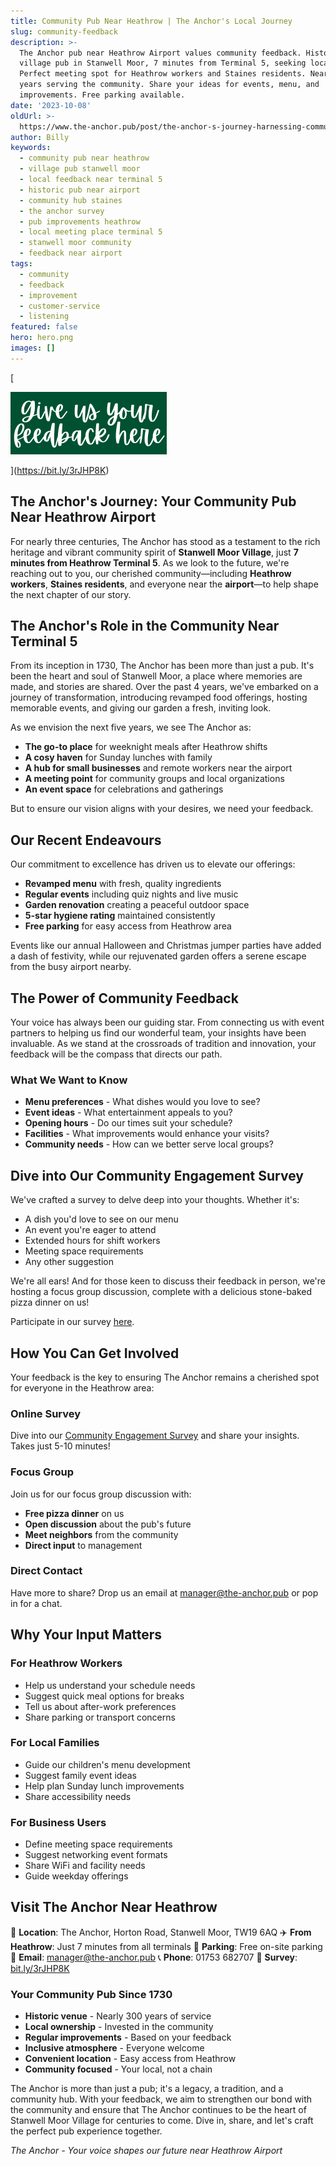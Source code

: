 ```yaml
---
title: Community Pub Near Heathrow | The Anchor's Local Journey
slug: community-feedback
description: >-
  The Anchor pub near Heathrow Airport values community feedback. Historic
  village pub in Stanwell Moor, 7 minutes from Terminal 5, seeking local input.
  Perfect meeting spot for Heathrow workers and Staines residents. Nearly 300
  years serving the community. Share your ideas for events, menu, and
  improvements. Free parking available.
date: '2023-10-08'
oldUrl: >-
  https://www.the-anchor.pub/post/the-anchor-s-journey-harnessing-community-feedback
author: Billy
keywords:
  - community pub near heathrow
  - village pub stanwell moor
  - local feedback near terminal 5
  - historic pub near airport
  - community hub staines
  - the anchor survey
  - pub improvements heathrow
  - local meeting place terminal 5
  - stanwell moor community
  - feedback near airport
tags:
  - community
  - feedback
  - improvement
  - customer-service
  - listening
featured: false
hero: hero.png
images: []
---
```


  

[

![the anchor s journey harnessing community feedback image](/content/blog/community-feedback/image-1.png)



](https://bit.ly/3rJHP8K)

## The Anchor's Journey: Your Community Pub Near Heathrow Airport

For nearly three centuries, The Anchor has stood as a testament to the rich heritage and vibrant community spirit of **Stanwell Moor Village**, just **7 minutes from Heathrow Terminal 5**. As we look to the future, we're reaching out to you, our cherished community—including **Heathrow workers**, **Staines residents**, and everyone near the **airport**—to help shape the next chapter of our story.

  

## The Anchor's Role in the Community Near Terminal 5

From its inception in 1730, The Anchor has been more than just a pub. It's been the heart and soul of Stanwell Moor, a place where memories are made, and stories are shared. Over the past 4 years, we've embarked on a journey of transformation, introducing revamped food offerings, hosting memorable events, and giving our garden a fresh, inviting look.

  

As we envision the next five years, we see The Anchor as:
- **The go-to place** for weeknight meals after Heathrow shifts
- **A cosy haven** for Sunday lunches with family
- **A hub for small businesses** and remote workers near the airport
- **A meeting point** for community groups and local organizations
- **An event space** for celebrations and gatherings

But to ensure our vision aligns with your desires, we need your feedback.

  

## Our Recent Endeavours

Our commitment to excellence has driven us to elevate our offerings:
- **Revamped menu** with fresh, quality ingredients
- **Regular events** including quiz nights and live music
- **Garden renovation** creating a peaceful outdoor space
- **5-star hygiene rating** maintained consistently
- **Free parking** for easy access from Heathrow area

Events like our annual Halloween and Christmas jumper parties have added a dash of festivity, while our rejuvenated garden offers a serene escape from the busy airport nearby.

  

## The Power of Community Feedback

Your voice has always been our guiding star. From connecting us with event partners to helping us find our wonderful team, your insights have been invaluable. As we stand at the crossroads of tradition and innovation, your feedback will be the compass that directs our path.

### What We Want to Know
- **Menu preferences** - What dishes would you love to see?
- **Event ideas** - What entertainment appeals to you?
- **Opening hours** - Do our times suit your schedule?
- **Facilities** - What improvements would enhance your visits?
- **Community needs** - How can we better serve local groups?

  

## Dive into Our Community Engagement Survey

We've crafted a survey to delve deep into your thoughts. Whether it's:
- A dish you'd love to see on our menu
- An event you're eager to attend
- Extended hours for shift workers
- Meeting space requirements
- Any other suggestion

We're all ears! And for those keen to discuss their feedback in person, we're hosting a focus group discussion, complete with a delicious stone-baked pizza dinner on us! 

Participate in our survey [here](https://bit.ly/3rJHP8K).

  

## How You Can Get Involved

Your feedback is the key to ensuring The Anchor remains a cherished spot for everyone in the Heathrow area:

### Online Survey
Dive into our [Community Engagement Survey](https://bit.ly/3rJHP8K) and share your insights. Takes just 5-10 minutes!

### Focus Group
Join us for our focus group discussion with:
- **Free pizza dinner** on us
- **Open discussion** about the pub's future
- **Meet neighbors** from the community
- **Direct input** to management

### Direct Contact
Have more to share? Drop us an email at [manager@the-anchor.pub](mailto:manager@the-anchor.pub) or pop in for a chat.

## Why Your Input Matters

### For Heathrow Workers
- Help us understand your schedule needs
- Suggest quick meal options for breaks
- Tell us about after-work preferences
- Share parking or transport concerns

### For Local Families
- Guide our children's menu development
- Suggest family event ideas
- Help plan Sunday lunch improvements
- Share accessibility needs

### For Business Users
- Define meeting space requirements
- Suggest networking event formats
- Share WiFi and facility needs
- Guide weekday offerings

## Visit The Anchor Near Heathrow

📍 **Location**: The Anchor, Horton Road, Stanwell Moor, TW19 6AQ
✈️ **From Heathrow**: Just 7 minutes from all terminals
🚗 **Parking**: Free on-site parking
📧 **Email**: manager@the-anchor.pub
📞 **Phone**: 01753 682707
🔗 **Survey**: [bit.ly/3rJHP8K](https://bit.ly/3rJHP8K)

### Your Community Pub Since 1730

- **Historic venue** - Nearly 300 years of service
- **Local ownership** - Invested in the community
- **Regular improvements** - Based on your feedback
- **Inclusive atmosphere** - Everyone welcome
- **Convenient location** - Easy access from Heathrow
- **Community focused** - Your local, not a chain

The Anchor is more than just a pub; it's a legacy, a tradition, and a community hub. With your feedback, we aim to strengthen our bond with the community and ensure that The Anchor continues to be the heart of Stanwell Moor Village for centuries to come. Dive in, share, and let's craft the perfect pub experience together.

*The Anchor - Your voice shapes our future near Heathrow Airport*
